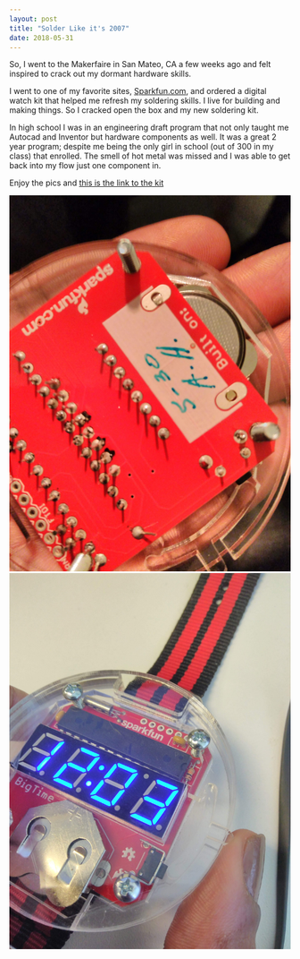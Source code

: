 ```yaml
---
layout: post
title: "Solder Like it's 2007"
date: 2018-05-31
---
```


<p>So, I went to the Makerfaire in San Mateo, CA a few weeks ago and felt inspired to crack out my dormant hardware skills.</p>

<p>I went to one of my favorite sites, <a href="http://sparkfun.com/" target="_blank">Sparkfun.com</a>, and ordered a digital watch kit that helped me refresh my soldering skills. I live for building and making things. So I cracked open the box and my new soldering kit.</p>

<p>In high school I was in an engineering draft program that not only taught me Autocad and Inventor but hardware components as well. It was a great 2 year program; despite me being the only girl in school (out of 300 in my class) that enrolled. The smell of hot metal was missed and I was able to get back into my flow just one component in.</p>

<p>Enjoy the pics and <a href="https://www.sparkfun.com/products/11734" target="_blank">this is the link to the kit</a></p>

<img class="in-blog" src="/img/board-solder.jpg" alt="digital watch logic board">
<img class="in-blog" src="/img/complete-solder.jpg" alt="digital watch logic board">

